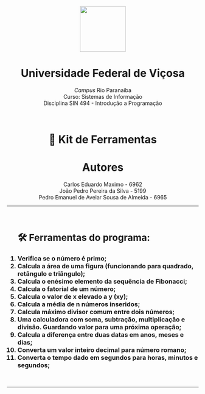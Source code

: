 <p align= center>
<img src = "Brasão_oficial_da_Universidade_Federal_de_Viçosa.gif" width= 120px heigth= 120px>
<h1 align=center>Universidade Federal de Viçosa</h1>
<p align=center><i>Campus</i> Rio Paranaíba<br> Curso: Sistemas de Informação <br> Disciplina SIN 494 - Introdução a Programação
</p>
</p>
<br>

<h1 align=center> 🧰 Kit de Ferramentas<br></h1>

<p>
<h1 align=center>Autores</h1>
<p align= center>
   Carlos Eduardo Maximo - 6962<br> João Pedro Pereira da Silva - 5199 <br> Pedro Emanuel de Avelar Sousa de Almeida - 6965
</p>
</p>
<hr> <br>
<h3>
<ol >
<h2>🛠 Ferramentas do programa: </h2>
<li>
Verifica se o número é primo;
</li>
<li>
Calcula a área de uma figura (funcionando para quadrado, retângulo e triângulo);
</li>
<li>
Calcula o enésimo elemento da sequência de Fibonacci;
</li>
<li>
Calcula o fatorial de um número;
</li>
<li>
Calcula o valor de x elevado a y (xy);
</li>

<li>
Calcula a média de n números inseridos;
</li>
<li>
Calcula máximo divisor comum entre dois números;
</li>
<li>
Uma calculadora com soma, subtração, multiplicação e divisão. Guardando valor  para uma próxima operação;
</li>
<li>
Calcula a diferença entre duas datas em anos, meses e dias;
</li>
<li>
Converta um valor inteiro decimal para número romano;
</li>
<li>
Converta o tempo dado em segundos para horas, minutos e segundos;
</li>
</ol>
</h3>
<br>
<hr>




 
 
